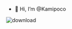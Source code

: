 - 👋 Hi, I’m @Kamipoco

![download](https://user-images.githubusercontent.com/52078573/197324521-5aa2567a-027f-48d1-a49c-1ed452e7f371.jpg)

<!---
Kamipoco/Kamipoco is a ✨ special ✨ repository because its `README.md` (this file) appears on your GitHub profile.
You can click the Preview link to take a look at your changes.
--->
